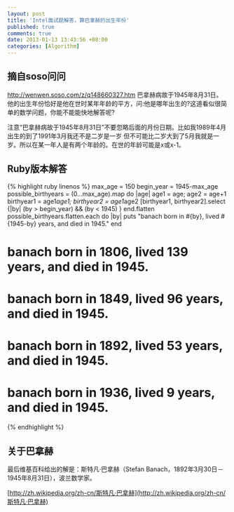 ```yaml
---
layout: post
title: 'Intel面试题解答，算巴拿赫的出生年份'
published: true
comments: true
date: 2013-01-13 13:43:56 +08:00
categories: [Algorithm]
---
```


摘自soso问问
----------------------------------------
http://wenwen.soso.com/z/q148660327.htm
巴拿赫病故于1945年8月31日。他的出生年份恰好是他在世时某年年龄的平方，问:他是哪年出生的?这道看似很简单的数学问题，你能不能能快地解答呢? 

注意“巴拿赫病故于1945年8月31日”不要忽略后面的月份日期。比如我1989年4月出生的到了1991年3月我还不是二岁是一岁 但不可能比二岁大到了5月我就是一岁。所以在某一年人是有两个年龄的。在世的年龄可能是x或x-1。


Ruby版本解答
----------------------------------------
{% highlight ruby linenos %}
max_age = 150
begin_year = 1945-max_age
possible_birthyears = (0...max_age).map do |age|
  age1 = age; age2 = age+1
  birthyear1 = age1*age1; birthyear2 = age1*age2
  [birthyear1, birthyear2].select {|by| (by > begin_year) && (by < 1945) }
end.flatten
possible_birthyears.flatten.each do |by|
  puts "banach born in #{by}, lived #{1945-by} years, and died in 1945."
end

# banach born in 1806, lived 139 years, and died in 1945.
# banach born in 1849, lived 96 years, and died in 1945.
# banach born in 1892, lived 53 years, and died in 1945.
# banach born in 1936, lived 9 years, and died in 1945.
{% endhighlight %}


关于巴拿赫
----------------------------------------
最后维基百科给出的解是：斯特凡·巴拿赫（Stefan Banach，1892年3月30日－1945年8月31日），波兰数学家。

[http://zh.wikipedia.org/zh-cn/斯特凡·巴拿赫](http://zh.wikipedia.org/zh-cn/斯特凡·巴拿赫)
